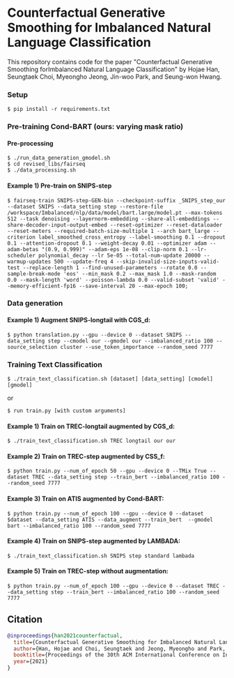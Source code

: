 # Counterfactual Generative Smoothing for Imbalanced Natural Language Classification

This repository contains code for the paper "Counterfactual Generative Smoothing forImbalanced Natural Language Classification" by Hojae Han, Seungtaek Choi, Myeongho Jeong, Jin-woo Park, and Seung-won Hwang. 

### Setup
~~~
$ pip install -r requirements.txt
~~~

### Pre-training Cond-BART (ours: varying mask ratio)
#### Pre-processing
~~~
$ ./run_data_generation_gmodel.sh
$ cd revised_libs/fairseq
$ ./data_processing.sh
~~~    
#### Example 1) Pre-train on SNIPS-step
~~~
$ fairseq-train SNIPS-step-GEN-bin --checkpoint-suffix _SNIPS_step_our --dataset SNIPS --data_setting step --restore-file /workspace/Imbalanced/nlp/data/model/bart.large/model.pt --max-tokens 512 --task denoising --layernorm-embedding --share-all-embeddings --share-decoder-input-output-embed --reset-optimizer --reset-dataloader --reset-meters --required-batch-size-multiple 1 --arch bart_large --criterion label_smoothed_cross_entropy --label-smoothing 0.1 --dropout 0.1 --attention-dropout 0.1 --weight-decay 0.01 --optimizer adam --adam-betas "(0.9, 0.999)" --adam-eps 1e-08 --clip-norm 0.1 --lr-scheduler polynomial_decay --lr 5e-05 --total-num-update 20000 --warmup-updates 500 --update-freq 4 --skip-invalid-size-inputs-valid-test --replace-length 1 --find-unused-parameters --rotate 0.0 --sample-break-mode 'eos' --min_mask 0.2 --max_mask 1.0 --mask-random 0.0 --mask-length 'word' --poisson-lambda 0.0 --valid-subset 'valid' --memory-efficient-fp16 --save-interval 20 --max-epoch 100;
~~~ 
    
### Data generation
#### Example 1) Augment SNIPS-longtail with CGS_d:
~~~
$ python translation.py --gpu --device 0 --dataset SNIPS --data_setting step --cmodel our --gmodel our --imbalanced_ratio 100 --source_selection cluster --use_token_importance --random_seed 7777
~~~ 
    
### Training Text Classification
~~~
$ ./train_text_classification.sh [dataset] [data_setting] [cmodel] [gmodel]
~~~
or
~~~
$ run train.py [with custom arguments]
~~~

#### Example 1) Train on TREC-longtail augmented by CGS_d:
~~~
$ ./train_text_classification.sh TREC longtail our our
~~~
#### Example 2) Train on TREC-step augmented by CSS_f:
~~~
$ python train.py --num_of_epoch 50 --gpu --device 0 --TMix True --dataset TREC --data_setting step --train_bert --imbalanced_ratio 100 --random_seed 7777
~~~
#### Example 3) Train on ATIS augmented by Cond-BART:
~~~
$ python train.py --num_of_epoch 100 --gpu --device 0 --dataset $dataset --data_setting ATIS --data_augment --train_bert  --gmodel bart --imbalanced_ratio 100 --random_seed 7777
~~~
#### Example 4) Train on SNIPS-step augmented by LAMBADA:
~~~
$ ./train_text_classification.sh SNIPS step standard lambada
~~~
#### Example 5) Train on TREC-step without augmentation:
~~~
$ python train.py --num_of_epoch 100 --gpu --device 0 --dataset TREC --data_setting step --train_bert --imbalanced_ratio 100 --random_seed 7777
~~~




## Citation

```bibtex
@inproceedings{han2021counterfactual,
  title={Counterfactual Generative Smoothing for Imbalanced Natural Language Classification},
  author={Han, Hojae and Choi, Seungtaek and Jeong, Myeongho and Park, Jin-woo and Hwang, Seung-won},
  booktitle={Proceedings of the 30th ACM International Conference on Information \& Knowledge Management},
  year={2021}
}
```

